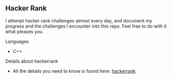 ## Hacker Rank

I attempt hacker rank challenges almost every day, and document my progress and the challenges I encounter into this repo. Feel free to do with it what pleases you.

Languages

- C++

Details about hackerrank

- All the details you need to know is found here: [hackerrank](https://www.hackerrank.com/)

